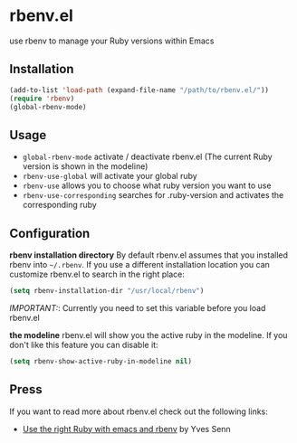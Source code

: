 rbenv.el
========

use rbenv to manage your Ruby versions within Emacs

Installation
------------

```lisp
(add-to-list 'load-path (expand-file-name "/path/to/rbenv.el/"))
(require 'rbenv)
(global-rbenv-mode)
```

Usage
-----

* `global-rbenv-mode` activate / deactivate rbenv.el (The current Ruby version is shown in the modeline)
* `rbenv-use-global` will activate your global ruby
* `rbenv-use` allows you to choose what ruby version you want to use
* `rbenv-use-corresponding` searches for .ruby-version and activates
  the corresponding ruby

Configuration
-------------

**rbenv installation directory**
By default rbenv.el assumes that you installed rbenv into
`~/.rbenv`. If you use a different installation location you can
customize rbenv.el to search in the right place:

```lisp
(setq rbenv-installation-dir "/usr/local/rbenv")
```

*IMPORTANT:*: Currently you need to set this variable before you load rbenv.el

**the modeline**
rbenv.el will show you the active ruby in the modeline. If you don't
like this feature you can disable it:

```lisp
(setq rbenv-show-active-ruby-in-modeline nil)
```

Press
-----

If you want to read more about rbenv.el check out the following links:

* [Use the right Ruby with emacs and rbenv](http://blog.senny.ch/blog/2013/02/11/use-the-right-ruby-with-emacs-and-rbenv/) by Yves Senn
